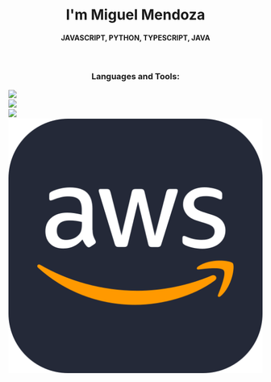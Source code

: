 <h1 align="center">I'm Miguel Mendoza</h1>
<h4 align="center">JAVASCRIPT, PYTHON, TYPESCRIPT, JAVA</h3>
<br>

<h3 align="center">Languages and Tools:</h3>

<img src="https://skillicons.dev/icons?i=ts,js,java,python" /><br>
<img src="https://skillicons.dev/icons?i=spring, fastapi, nodejs, flask" /><br>
<img src="https://github.com/MigueMendz/MigueMendz/tree/migueDEV/images/Aws.svg" /><br>
![Descripción de la imagen](https://github.com/MigueMendz/MigueMendz/blob/migueDEV/images/Aws.svg)


<div align="left">

</div>
